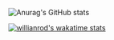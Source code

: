 ![Anurag's GitHub stats](https://github-readme-stats.vercel.app/api?username=ebo2022&show_icons=true&theme=radical&custom_title=Stats)

[![willianrod's wakatime stats](https://github-readme-stats.vercel.app/api/wakatime?username=willianrod)](https://github.com/anuraghazra/github-readme-stats)
